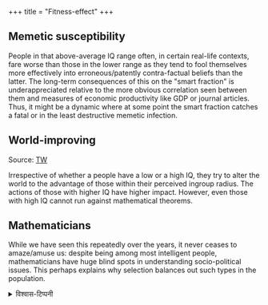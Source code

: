 +++
title = "Fitness-effect"
+++

## Memetic susceptibility
People in that above-average IQ range often, in certain real-life contexts, fare worse than those in the lower range as they tend to fool themselves more effectively into erroneous/patently contra-factual beliefs than the latter. The long-term consequences of this on the "smart fraction" is underappreciated relative to the more obvious correlation seen between them and measures of economic productivity like GDP or journal articles. Thus, it might be a dynamic where at some point the smart fraction catches a fatal or in the least destructive memetic infection.

## World-improving
Source: [TW](https://twitter.com/blog_supplement/status/1717358382296756450)

Irrespective of whether a people have a low or a high IQ, they try to alter the world to the advantage of those within their perceived ingroup radius. The actions of those with higher IQ have higher impact. However, even those with high IQ cannot run against mathematical theorems. 

## Mathematicians
While we have seen this repeatedly over the years, it never ceases to amaze/amuse us: despite being among most intelligent people, mathematicians have huge blind spots in understanding socio-political issues. This perhaps explains why selection balances out such types in the population.

<details><summary>विश्वास-टिप्पनी</summary>

Inattention to data gathering?
</details>
